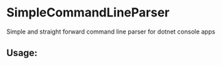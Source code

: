 # SimpleCommandLineParser
Simple and straight forward command line parser for dotnet console apps

## Usage:
``` c#

```
